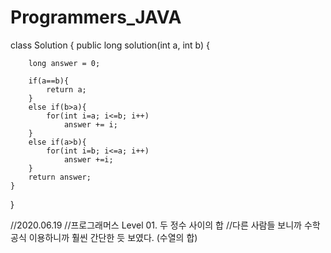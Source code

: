 # Programmers_JAVA

class Solution {
    public long solution(int a, int b) {
    
        long answer = 0;
       
        if(a==b){
            return a;
        }
        else if(b>a){
            for(int i=a; i<=b; i++)
                answer += i;
        }
        else if(a>b){
            for(int i=b; i<=a; i++)
                answer +=i;
        }
        return answer;
    }
}

//2020.06.19
//프로그래머스 Level 01. 두 정수 사이의 합
//다른 사람들 보니까 수학공식 이용하니까 훨씬 간단한 듯 보였다. (수열의 합)
